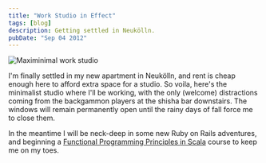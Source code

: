 ```yaml
---
title: "Work Studio in Effect"
tags: [blog]
description: Getting settled in Neukölln.
pubDate: "Sep 04 2012"
---
```


![Maximinimal work studio](/images/posts/home-office.JPG)

I'm finally settled in my new apartment in Neukölln, and rent is cheap enough here to afford extra space for a studio. So voila, here's the minimalist studio where I'll be working, with the only (welcome) distractions coming from the backgammon players at the shisha bar downstairs. The windows will remain permanently open until the rainy days of fall force me to close them.

In the meantime I will be neck-deep in some new Ruby on Rails adventures, and beginning a [Functional Programming Principles in Scala](https://www.coursera.org/course/progfun) course to keep me on my toes.
